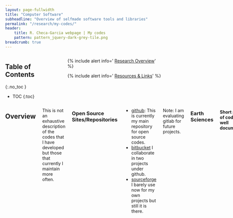 ```yaml
---
layout: page-fullwidth
title: "Computer Software"
subheadline: "Overview of selfmade software tools and libraries"
permalink: "/research/my-codes/"
header:
    title: R. Checa-Garcia webpage | My codes
    pattern: pattern_jquery-dark-grey-tile.png
breadcrumb: true
---
```

<div class="row">
<div class="medium-4 medium-push-8 columns" markdown="1">


<div class="panel radius" markdown="1">

## Table of Contents
{:.no_toc }
*  TOC
{:toc}
</div>
<div class="panel radius" markdown="1">

  {% include alert info=' <a href="/research/overview/">Research Overview</a>' %}

  {% include alert info=' <a href="/research/resources/">Resources & Links</a>' %}
  
</div>
</div><!-- /.medium-4.columns -->

<div class="medium-8 medium-pull-4 columns" markdown="1">

## Overview

This is not an exhaustive description of the codes that I have developed but those that currently I maintain more often. 

### Open Source Sites/Repositories

- [github](https:/github.com/RCHG/): This is currently my main repository for open source codes.
- [bitbucket](https://bitbucket.org/rchecagarcia/) I collaborate in two projects under github.
- [sourceforge](https://sourceforge.net/u/rchecagarcia/profile) I barely use now for my own projects but still it is there.

Note: I am evaluating gitlab for future projects. 

### Earth Sciences 

#### Short pieces of code (not well documented)

- [pyozone](https://github.com/RCHG/pyozone): It is a piece of code that allows some python calculations. More information is also avaiable at [zenodo-link](https://zenodo.org/record/1118950)
- [mie-scattering](https://rchg.github.io//science-blog/Mie-Scattering/) Part of this code has been refactored and integrated in FunFAN

### FunFAN

The main idea of [FunFAN](https://github.com/RCHG/FunFAN) project is to have a set of modules and functions used for aerosols studies that can be easely incorporated in different kind of projects. Several functions has been used in mineral dust aerosol studies.

[Documentation](https://funfan.readthedocs.io/en/latest/) It is documented online in readthedocs.
[Zenodo](https://zenodo.org/record/3672001) It is registered in Zenodo so you can cite it:

[![DOI](https://zenodo.org/badge/DOI/10.5281/zenodo.3672001.svg)](https://doi.org/10.5281/zenodo.3672001)


### pyIPSLtools

[pyIPSLtools] https://github.com/RCHG/pyIPSLtool is a python software to prepate specific climate diagnostics for IPSL model. It also perform additional opertations to test the CF-compilant of the diagnostics (netcdf files) and typical test to ascertain the main properties of the climate simulations. 

[Zenodo](https://zenodo.org/record/41347471) It is registered in Zenodo so you can cite it: [![DOI](https://zenodo.org/badge/DOI/10.5281/zenodo.4134747.svg)](https://doi.org/10.5281/zenodo.4134747)




#### With Fortran

- [SOCRATES-RF](http://www.met.reading.ac.uk/~vr912734/SOCRATESRF/index.html): it is a software suite based on SOCRATES but designed to have a different user interface and focused on the estimation of radiative forcing by offline methodologies. Currently it is able to estimate the radiative forcing by fixed dynamical heating method by adjusting the temperatures on the stratosphere.
- MaxEnt: it is a code programmed to estimate a probability density function according to a set of constrains that the pdf should fulfill, typically in the form of pdf-moments.

#### Latex

- I have prepared several templates, that I will upload soon to github or bitbucket 

#### Other


<small markdown="1">[Up to table of contents](#toc)</small>
{: .text-right }



</div><!-- /.medium-8.columns -->
</div><!-- /.row -->



